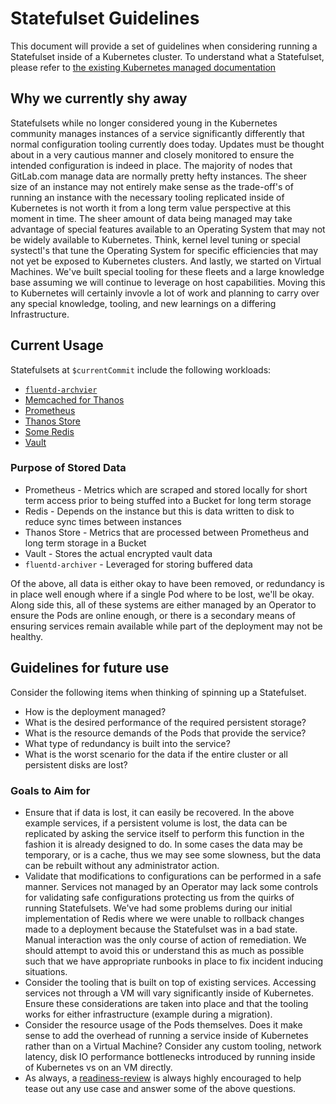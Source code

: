 # Statefulset Guidelines

This document will provide a set of guidelines when considering running a
Statefulset inside of a Kubernetes cluster.  To understand what a Statefulset,
please refer to [the existing Kubernetes managed
documentation](https://kubernetes.io/docs/concepts/workloads/controllers/statefulset/)

## Why we currently shy away

Statefulsets while no longer considered young in the Kubernetes community
manages instances of a service significantly differently that normal
configuration tooling currently does today.  Updates must be thought about in a
very cautious manner and closely monitored to ensure the intended configuration
is indeed in place.  The majority of nodes that GitLab.com manage data are
normally pretty hefty instances.  The sheer size of an instance may not entirely
make sense as the trade-off's of running an instance with the necessary tooling
replicated inside of Kubernetes is not worth it from a long term value
perspective at this moment in time.  The sheer amount of data being managed may
take advantage of special features available to an Operating System that may not
be widely available to Kubernetes.  Think, kernel level tuning or special
systectl's that tune the Operating System for specific efficiencies that may not
yet be exposed to Kubernetes clusters.  And lastly, we started on Virtual
Machines.  We've built special tooling for these fleets and a large knowledge
base assuming we will continue to leverage on host capabilities.  Moving this to
Kubernetes will certainly invovle a lot of work and planning to carry over any
special knowledge, tooling, and new learnings on a differing Infrastructure.

## Current Usage

Statefulsets at `$currentCommit` include the following workloads:

* [`fluentd-archvier`](https://gitlab.com/gitlab-com/gl-infra/k8s-workloads/tanka-deployments/-/tree/f106d7b79520582c3ce17ea034eab367f4c63716/lib/fluentd)
* [Memcached for Thanos](https://gitlab.com/gitlab-com/gl-infra/k8s-workloads/tanka-deployments/-/tree/f106d7b79520582c3ce17ea034eab367f4c63716/lib/memcached)
* [Prometheus](https://gitlab.com/gitlab-com/gl-infra/k8s-workloads/gitlab-helmfiles/-/tree/70ccfc6960b9799bde660c5d7546b237971ddfa2/releases/30-gitlab-monitoring)
* [Thanos Store](https://gitlab.com/gitlab-com/gl-infra/k8s-workloads/tanka-deployments/-/tree/f106d7b79520582c3ce17ea034eab367f4c63716/lib/thanos)
* [Some Redis](https://gitlab.com/gitlab-com/gl-infra/k8s-workloads/tanka-deployments/-/tree/f106d7b79520582c3ce17ea034eab367f4c63716/lib/redis)
* [Vault](https://gitlab.com/gitlab-com/gl-infra/k8s-workloads/gitlab-helmfiles/-/tree/70ccfc6960b9799bde660c5d7546b237971ddfa2/releases/vault)

### Purpose of Stored Data

* Prometheus - Metrics which are scraped and stored locally for short term
  access prior to being stuffed into a Bucket for long term storage
* Redis - Depends on the instance but this is data written to disk to reduce
  sync times between instances
* Thanos Store - Metrics that are processed between Prometheus and long term
  storage in a Bucket
* Vault - Stores the actual encrypted vault data
* `fluentd-archiver` - Leveraged for storing buffered data

Of the above, all data is either okay to have been removed, or redundancy is in
place well enough where if a single Pod where to be lost, we'll be okay.  Along
side this, all of these systems are either managed by an Operator to ensure the
Pods are online enough, or there is a secondary means of ensuring services
remain available while part of the deployment may not be healthy.

## Guidelines for future use

Consider the following items when thinking of spinning up a Statefulset.

* How is the deployment managed?
* What is the desired performance of the required persistent storage?
* What is the resource demands of the Pods that provide the service?
* What type of redundancy is built into the service?
* What is the worst scenario for the data if the entire cluster or all
  persistent disks are lost?

### Goals to Aim for

* Ensure that if data is lost, it can easily be recovered.  In the above example
  services, if a persistent volume is lost, the data can be replicated by asking
  the service itself to perform this function in the fashion it is already
  designed to do.  In some cases the data may be temporary, or is a cache, thus
  we may see some slowness, but the data can be rebuilt without any
  administrator action.
* Validate that modifications to configurations can be performed in a safe
  manner.  Services not managed by an Operator may lack some controls for
  validating safe configurations protecting us from the quirks of running
  Statefulsets.  We've had some problems during our initial implementation of
  Redis where we were unable to rollback changes made to a deployment because
  the Statefulset was in a bad state.  Manual interaction was the only course of
  action of remediation.  We should attempt to avoid this or understand this as
  much as possible such that we have appropriate runbooks in place to fix
  incident inducing situations.
* Consider the tooling that is built on top of existing services.  Accessing
  services not through a VM will vary significantly inside of Kubernetes.
  Ensure these considerations are taken into place and that the tooling works
  for either infrastructure (example during a migration).
* Consider the resource usage of the Pods themselves.  Does it make sense to add
  the overhead of running a service inside of Kubernetes rather than on a
  Virtual Machine?  Consider any custom tooling, network latency, disk IO
  performance bottlenecks introduced by running inside of Kubernetes vs on an VM
  directly.
* As always, a [readiness-review] is always highly encouraged to help tease out
  any use case and answer some of the above questions.

[readiness-review]: https://about.gitlab.com/handbook/engineering/infrastructure/production/readiness/

